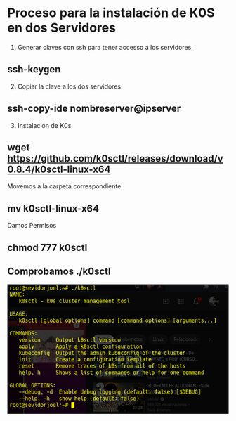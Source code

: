  # Proceso para la instalación de K0S en dos Servidores
 1. Generar claves con ssh para tener accesso a los servidores.
 ## ssh-keygen 
 2. Copiar la clave a los dos servidores
 ## ssh-copy-ide nombreserver@ipserver

 3. Instalación de K0s
 ## wget https://github.com/k0sctl/releases/download/v0.8.4/k0sctl-linux-x64

   Movemos  a la carpeta correspondiente
 ## mv k0sctl-linux-x64

 Damos Permisos
 ## chmod 777 k0sctl

 ## Comprobamos ./k0sctl
 ![img](https://github.com/abarcajoel/K0S/blob/main/img/instalacion01.png)